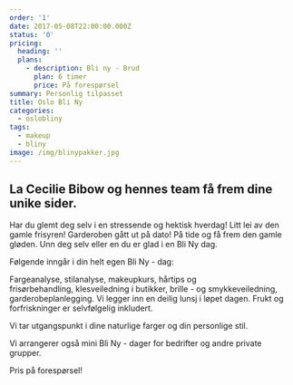```yaml
---
order: '1'
date: 2017-05-08T22:00:00.000Z
status: '0'
pricing:
  heading: ''
  plans:
    - description: Bli ny - Brud
      plan: 6 timer
      price: På forespørsel
summary: Personlig tilpasset
title: Oslo Bli Ny
categories:
  - oslobliny
tags:
  - makeup
  - bliny
image: /img/blinypakker.jpg
---
```

## La Cecilie Bibow og hennes team få frem dine unike sider.

Har du glemt deg selv i en stressende og hektisk hverdag! Litt lei av den gamle frisyren! Garderoben gått ut på dato! På tide og få frem den gamle gløden. Unn deg selv eller en du er glad i en Bli Ny dag.

Følgende inngår i din helt egen Bli Ny - dag:

Fargeanalyse, stilanalyse, makeupkurs, hårtips og frisørbehandling, klesveiledning i butikker, brille - og smykkeveiledning, garderobeplanlegging. Vi legger inn en deilig lunsj i løpet dagen. Frukt og forfriskninger er selvfølgelig inkludert.

Vi tar utgangspunkt i dine naturlige farger og din personlige stil.

Vi arrangerer også mini Bli Ny - dager for bedrifter og andre private grupper.

Pris på forespørsel!





